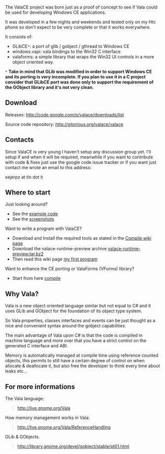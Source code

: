 The ValaCE project was born just as a proof of concept to see if
Vala could be used for developing Windows CE applications.

It was developed in a few nights and weekends and tested only on
my Htc phone so don't expect to be very complete or that it works
everywhere.

It consists of:

  * GLibCE`*`: a port of glib / gobject / gthread to Windows CE
  * windows.vapi: vala bindings to the Win32 C interface
  * valaforms: a simple library that wraps the Win32 UI controls in a more object oriented way.

`*`
**Take in mind that GLib was modified in order to support Windows CE and its porting is very incomplete. If you plan to use it in a C project consider that GLibCE port was done only to support the requirement of the GObject library and it's not very clean.**

## Download ##

Releases: http://code.google.com/p/valace/downloads/list

Source code repository: http://gitorious.org/valace/valace

## Contacts ##

Since ValaCE is very young I haven't setup any discussion group yet. I'll setup if and when it will be required, meanwhile if you want to contribute with code & fixes just use the google code issue tracker or if you want just  contact me wrote an email to this address:

sejerpz at tin dot it

## Where to start ##
Just looking around?
  * See the [example code](http://code.google.com/p/valace/wiki/examples)
  * See the [screenshots](http://code.google.com/p/valace/wiki/screenshots)

Want to write a program with ValaCE?

  * Download and Install the required tools as stated in the [Compile wiki page](http://code.google.com/p/valace/wiki/compile)
  * Download the valace-runtime-preview archive [valace-runtime-preview.tar.bz2](http://valace.googlecode.com/files/valace-runtime-preview.tar.bz2)
  * Then read this wiki page [my first program](http://code.google.com/p/valace/wiki/firstprogram)

Want to enhance the CE porting or ValaForms (VForms) library?
  * Start from here [compile](http://code.google.com/p/valace/wiki/compile)

## Why Vala? ##

Vala is a new object oriented language similar but not equal to C#
and it uses GLib and GObject for the foundation of its object type
system.

So Vala properties, classes interfaces and events can be just thought
as a nice and convenient syntax around the gobject capabilities.

The main advantage of Vala upon C# is that the code is compiled in
machine language and more over that you have a strict control on
the generated C interface and ABI.

Memory is automatically managed at compile time using reference counted
objects, this permits to still have a certain degree of control on
when allocate & deallocate it, but also free the developer to think
every time about leaks etc...

## For more informations ##

The Vala language:

> http://live.gnome.org/Vala

How memory management works in Vala:

> http://live.gnome.org/Vala/ReferenceHandling

GLib & GObjects.

> http://library.gnome.org/devel/gobject/stable/pt01.html
